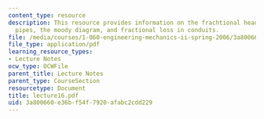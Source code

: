 ```yaml
---
content_type: resource
description: This resource provides information on the frachtional head loss in circular
  pipes, the moody diagram, and fractional loss in conduits.
file: /media/courses/1-060-engineering-mechanics-ii-spring-2006/3a800660e36bf54f7920afabc2cdd229_lecture16.pdf
file_type: application/pdf
learning_resource_types:
- Lecture Notes
ocw_type: OCWFile
parent_title: Lecture Notes
parent_type: CourseSection
resourcetype: Document
title: lecture16.pdf
uid: 3a800660-e36b-f54f-7920-afabc2cdd229
---
```

